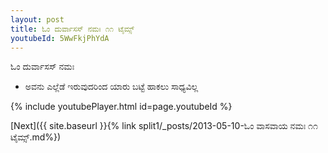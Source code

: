```yaml
---
layout: post
title: ಓಂ ದುರ್ವಾಸಸ್ ನಮಃ ೧೧ ಟೈಮ್ಸ್
youtubeId: 5WwFkjPhYdA
---
```

 
 
 ಓಂ ದುರ್ವಾಸಸ್ ನಮಃ  
 
 -  ಅವನು ಎಲ್ಲೆಡೆ ಇರುವುದರಿಂದ ಯಾರು ಬಟ್ಟೆ ಹಾಕಲು ಸಾಧ್ಯವಿಲ್ಲ 
 
  
 
  
 
 
 
 
 
 


{% include youtubePlayer.html id=page.youtubeId %}
 
[Next]({{ site.baseurl }}{% link  split1/_posts/2013-05-10-ಓಂ ವಾಸವಾಯ ನಮಃ ೧೧ ಟೈಮ್ಸ್.md%})
 

